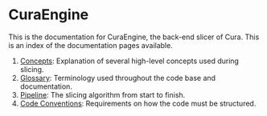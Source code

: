 CuraEngine
====

This is the documentation for CuraEngine, the back-end slicer of Cura. This is an index of the documentation pages available.

1. [Concepts](documentation/concepts.md): Explanation of several high-level concepts used during slicing.
2. [Glossary](documentation/glossary.md): Terminology used throughout the code base and documentation.
3. [Pipeline](documentation/pipeline.md): The slicing algorithm from start to finish.
4. [Code Conventions](https://github.com/Ultimaker/Meta/blob/master/code_conventions.md): Requirements on how the code must be structured.
